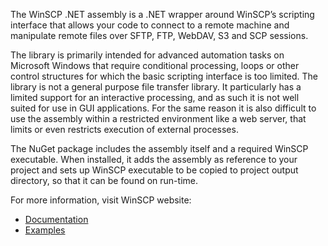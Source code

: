 ﻿The WinSCP .NET assembly is a .NET wrapper around WinSCP’s scripting interface that allows your code to connect to a remote machine and manipulate remote files over SFTP, FTP, WebDAV, S3 and SCP sessions.

The library is primarily intended for advanced automation tasks on Microsoft Windows that require conditional processing, loops or other control structures for which the basic scripting interface is too limited. The library is not a general purpose file transfer library. It particularly has a limited support for an interactive processing, and as such it is not well suited for use in GUI applications. For the same reason it is also difficult to use the assembly within a restricted environment like a web server, that limits or even restricts execution of external processes.

The NuGet package includes the assembly itself and a required WinSCP executable. When installed, it adds the assembly as reference to your project and sets up WinSCP executable to be copied to project output directory, so that it can be found on run-time.

For more information, visit WinSCP website:

* [Documentation](https://winscp.net/eng/docs/library)
* [Examples](https://winscp.net/eng/docs/library_examples)
